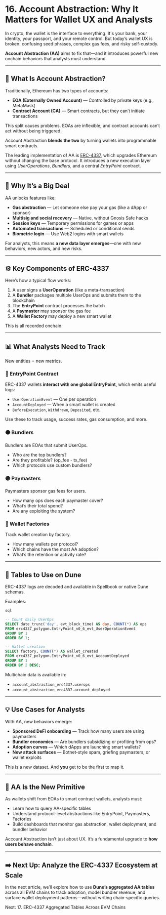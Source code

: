 # 16. Account Abstraction: Why It Matters for Wallet UX and Analysts

In crypto, the wallet is the interface to everything. It's your bank, your identity, your passport, and your remote control. But today’s wallet UX is broken: confusing seed phrases, complex gas fees, and risky self-custody.

**Account Abstraction (AA)** aims to fix that—and it introduces powerful new onchain behaviors that analysts must understand.

---

## 🧠 What Is Account Abstraction?

Traditionally, Ethereum has two types of accounts:

- **EOA (Externally Owned Account)** — Controlled by private keys (e.g., MetaMask)
- **Contract Account (CA)** — Smart contracts, but they can’t initiate transactions

This split causes problems. EOAs are inflexible, and contract accounts can’t act without being triggered.

Account Abstraction **blends the two** by turning wallets into programmable smart contracts.

The leading implementation of AA is [ERC-4337](https://eips.ethereum.org/EIPS/eip-4337), which upgrades Ethereum without changing the base protocol. It introduces a new execution layer using *UserOperations*, *Bundlers*, and a central *EntryPoint* contract.

---

## 🚀 Why It’s a Big Deal

AA unlocks features like:

- **Gas abstraction** — Let someone else pay your gas (like a dApp or sponsor)
- **Multisig and social recovery** — Native, without Gnosis Safe hacks
- **Session keys** — Temporary permissions for games or apps
- **Automated transactions** — Scheduled or conditional sends
- **Biometric login** — Use Web2 logins with smart wallets

For analysts, this means **a new data layer emerges**—one with new behaviors, new actors, and new risks.

---

## ⚙️ Key Components of ERC-4337

Here’s how a typical flow works:

1. A user signs a **UserOperation** (like a meta-transaction)
2. A **Bundler** packages multiple UserOps and submits them to the blockchain
3. The **EntryPoint** contract processes the batch
4. A **Paymaster** may sponsor the gas fee
5. A **Wallet Factory** may deploy a new smart wallet

This is all recorded onchain.

---

## 📊 What Analysts Need to Track

New entities = new metrics.

### 🔵 EntryPoint Contract

ERC-4337 wallets **interact with one global EntryPoint**, which emits useful logs:

- `UserOperationEvent` — One per operation
- `AccountDeployed` — When a smart wallet is created
- `BeforeExecution`, `Withdrawn`, `Deposited`, etc.

Use these to track usage, success rates, gas consumption, and more.

### 🟠 Bundlers

Bundlers are EOAs that submit UserOps.

- Who are the top bundlers?
- Are they profitable? (op_fee - tx_fee)
- Which protocols use custom bundlers?

### 🟣 Paymasters

Paymasters sponsor gas fees for users.

- How many ops does each paymaster cover?
- What’s their total spend?
- Are any exploiting the system?

### 🧱 Wallet Factories

Track wallet creation by factory.

- How many wallets per protocol?
- Which chains have the most AA adoption?
- What’s the retention or activity rate?

---

## 🧰 Tables to Use on Dune

ERC-4337 logs are decoded and available in Spellbook or native Dune schemas.

Examples:

```sql
sql

-- Count daily UserOps
SELECT date_trunc('day', evt_block_time) AS day, COUNT(*) AS ops
FROM erc4337_polygon.EntryPoint_v0_6_evt_UserOperationEvent
GROUP BY 1
ORDER BY 1;

-- Wallet creation
SELECT factory, COUNT(*) AS wallet_created
FROM erc4337_polygon.EntryPoint_v0_6_evt_AccountDeployed
GROUP BY 1
ORDER BY 2 DESC;
```

Multichain data is available in:

- `account_abstraction_erc4337.userops`
- `account_abstraction_erc4337.account_deployed`

------

## 💡 Use Cases for Analysts

With AA, new behaviors emerge:

- **Sponsored DeFi onboarding** — Track how many users are using paymasters
- **Bundler economics** — Are bundlers subsidizing or profiting from ops?
- **Adoption curves** — Which dApps are launching smart wallets?
- **New attack surfaces** — Botnet-style spam, griefing paymasters, or wallet exploits

This is a new dataset. And **you** get to be the first to map it.

------

## 🔮 AA Is the New Primitive

As wallets shift from EOAs to smart contract wallets, analysts must:

- Learn how to query AA-specific tables
- Understand protocol-level abstractions like EntryPoint, Paymasters, Factories
- Build dashboards that monitor gas abstraction, wallet deployment, and bundler behavior

Account Abstraction isn’t just about UX. It’s a fundamental upgrade to **how users behave onchain**.

------

## ➡️ Next Up: Analyze the ERC-4337 Ecosystem at Scale

In the next article, we’ll explore how to use **Dune’s aggregated AA tables** across all EVM chains to track adoption, model bundler revenue, and surface wallet deployment patterns—without writing chain-specific queries.

Next: 17. ERC-4337 Aggregated Tables Across EVM Chains